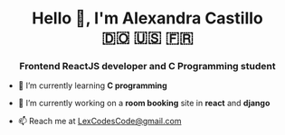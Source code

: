 <h1 align="center">Hello 👋, I'm Alexandra Castillo <br/> 🇩🇴 🇺🇸 🇫🇷</h1>

<h3 align="center"> Frontend ReactJS developer and C Programming student</h3>

- 🌱 I’m currently learning **C programming**

- 🔭 I’m currently working on a **room booking** site in **react** and **django**

- 📫 Reach me at LexCodesCode@gmail.com

<!--
**AlexandraCodes/AlexandraCodes** is a ✨ _special_ ✨ repository because its `README.md` (this file) appears on your GitHub profile.

Here are some ideas to get you started:

- 🔭 I’m currently working on ...
- 🌱 I’m currently learning ...
- 👯 I’m looking to collaborate on ...
- 🤔 I’m looking for help with ...
- 💬 Ask me about ...
- 📫 How to reach me: ...
- 😄 Pronouns: ...
- ⚡ Fun fact: ...
- 
- 👩‍💻 All my projects are available at [insert portfolio here]()
- 👸 Pronouns: she/her

- This or That - 
🇩🇴 🇺🇸 🇫🇷 -- Dominican American French
🇫🇷 🇺🇸 🇩🇴 -- French American Dominican

- 🔭 I’m currently working on -- *insert link to personal proj*

- 🌱 I’m currently learning C programming -- *insert link to proj desc*

- 👩‍💻 All my projects are available at [insert portfolio here]()

- 🐒 Follow me [@Lex_Codes](https://www.instagram.com/lex_codes/)

- 📝 Read my thoughts [@LexCodesCode](https://twitter.com/LexCodesCode)

- [room booking site](https://newyorkcityresidence.com/) 
- 
- 
-->
